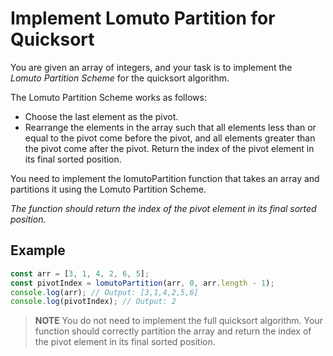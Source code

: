 # Implement Lomuto Partition for Quicksort

You are given an array of integers, and your task is to implement the *Lomuto Partition Scheme* for the quicksort algorithm.

The Lomuto Partition Scheme works as follows:

- Choose the last element as the pivot.
- Rearrange the elements in the array such that all elements less than or equal to the pivot come before the pivot, and all elements greater than the pivot come after the pivot.
Return the index of the pivot element in its final sorted position.

You need to implement the lomutoPartition function that takes an array and partitions it using the Lomuto Partition Scheme. 

*The function should return the index of the pivot element in its final sorted position.*

## Example

```js
const arr = [3, 1, 4, 2, 6, 5];
const pivotIndex = lomutoPartition(arr, 0, arr.length - 1);
console.log(arr); // Output: [3,1,4,2,5,6]
console.log(pivotIndex); // Output: 2
```

> **NOTE**
> You do not need to implement the full quicksort algorithm. Your function should correctly partition the array and return the index of the pivot element in its final sorted position.